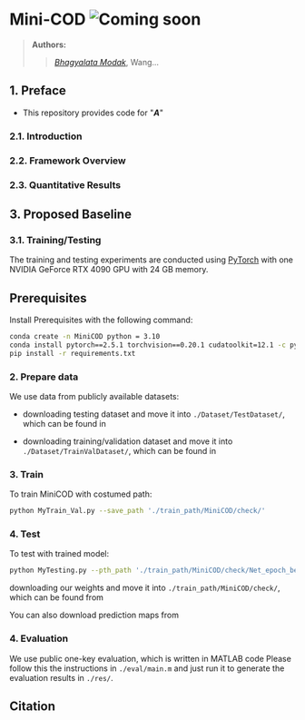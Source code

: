 # Mini-COD      ![Coming soon](https://img.shields.io/badge/Coming%20soon-red)


> **Authors:**
> > [*Bhagyalata Modak*]([https://orcid.org/0009-0009-4822-6408]),
> > Wang...


## 1. Preface
- This repository provides code for "_**A**_"

### 2.1. Introduction
### 2.2. Framework Overview

### 2.3. Quantitative Results


## 3. Proposed Baseline

### 3.1. Training/Testing
The training and testing experiments are conducted using [PyTorch](https://github.com/pytorch/pytorch) with one NVIDIA GeForce RTX 4090 GPU with 24 GB memory.
## Prerequisites
Install Prerequisites with the following command:
```bash
conda create -n MiniCOD python = 3.10
conda install pytorch==2.5.1 torchvision==0.20.1 cudatoolkit=12.1 -c pytorch
pip install -r requirements.txt
```


### 2. Prepare data

We use data from publicly available datasets:
+ downloading testing dataset and move it into `./Dataset/TestDataset/`, 
    which can be found in 

+ downloading training/validation dataset and move it into `./Dataset/TrainValDataset/`, 
    which can be found in 

### 3. Train

To train MiniCOD with costumed path:

```bash
python MyTrain_Val.py --save_path './train_path/MiniCOD/check/'
```
### 4. Test

To test with trained model:

```bash
python MyTesting.py --pth_path './train_path/MiniCOD/check/Net_epoch_best.pth'
```

downloading our weights and move it into `./train_path/MiniCOD/check/`, 
    which can be found from 
    
 You can also download prediction maps from 


### 4. Evaluation 

We use public one-key evaluation, which is written in MATLAB code
Please follow this the instructions in `./eval/main.m` and just run it to generate the evaluation results in `./res/`.


## Citation


